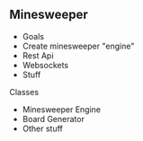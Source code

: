 Minesweeper 
- 
- Goals
- Create minesweeper "engine"
- Rest Api
- Websockets
- Stuff

Classes
- Minesweeper Engine
- Board Generator
- Other stuff